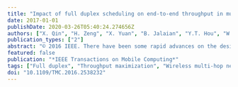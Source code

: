 ```yaml
---
title: "Impact of full duplex scheduling on end-to-end throughput in multi-hop wireless networks"
date: 2017-01-01
publishDate: 2020-03-26T05:40:24.274656Z
authors: ["X. Qin", "H. Zeng", "X. Yuan", "B. Jalaian", "Y.T. Hou", "W. Lou", "S.F. Midkiff"]
publication_types: ["2"]
abstract: "© 2016 IEEE. There have been some rapid advances on the design of full duplex (FD) transceivers in recent years. Although the benefits of FD have been studied for single-hop wireless communications, its potential on throughput performance in a multi-hop wireless network remains unclear. As for multi-hop networks, a fundamental problem is to compute the achievable end-to-end throughput for one or multiple communication sessions. The goal of this paper is to offer some fundamental understanding on end-to-end throughput performance limits of FD in a multi-hop wireless network. Weshow that through a rigorous mathematical formulation, we can cast the multi-hop throughput performance probleminto a formal optimization problem. Through numerical results, we show that in many cases, the end-to-end session throughput in a FD network can exceed 2 of that in a half duplex (HD) network. Our finding can be explained by the much larger design space for scheduling that is offered by removing HD constraints in throughput maximization problem. The results in this paper offer some new understandings on the potential benefits of FD for end-to-end session throughput in a multi-hop wireless network."
featured: false
publication: "*IEEE Transactions on Mobile Computing*"
tags: ["Full duplex", "Throughput maximization", "Wireless multi-hop network"]
doi: "10.1109/TMC.2016.2538232"
---
```


